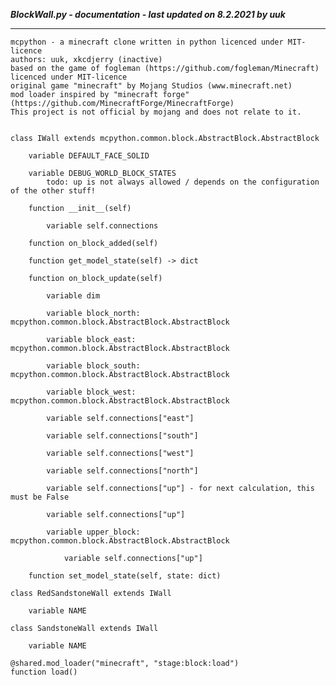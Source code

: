 ***BlockWall.py - documentation - last updated on 8.2.2021 by uuk***
___

    mcpython - a minecraft clone written in python licenced under MIT-licence
    authors: uuk, xkcdjerry (inactive)
    based on the game of fogleman (https://github.com/fogleman/Minecraft) licenced under MIT-licence
    original game "minecraft" by Mojang Studios (www.minecraft.net)
    mod loader inspired by "minecraft forge" (https://github.com/MinecraftForge/MinecraftForge)
    This project is not official by mojang and does not relate to it.


    class IWall extends mcpython.common.block.AbstractBlock.AbstractBlock

        variable DEFAULT_FACE_SOLID

        variable DEBUG_WORLD_BLOCK_STATES
            todo: up is not always allowed / depends on the configuration of the other stuff!

        function __init__(self)

            variable self.connections

        function on_block_added(self)

        function get_model_state(self) -> dict

        function on_block_update(self)

            variable dim

            variable block_north: mcpython.common.block.AbstractBlock.AbstractBlock

            variable block_east: mcpython.common.block.AbstractBlock.AbstractBlock

            variable block_south: mcpython.common.block.AbstractBlock.AbstractBlock

            variable block_west: mcpython.common.block.AbstractBlock.AbstractBlock

            variable self.connections["east"]

            variable self.connections["south"]

            variable self.connections["west"]

            variable self.connections["north"]

            variable self.connections["up"] - for next calculation, this must be False

            variable self.connections["up"]

            variable upper_block: mcpython.common.block.AbstractBlock.AbstractBlock

                variable self.connections["up"]

        function set_model_state(self, state: dict)

    class RedSandstoneWall extends IWall

        variable NAME

    class SandstoneWall extends IWall

        variable NAME

    @shared.mod_loader("minecraft", "stage:block:load")
    function load()